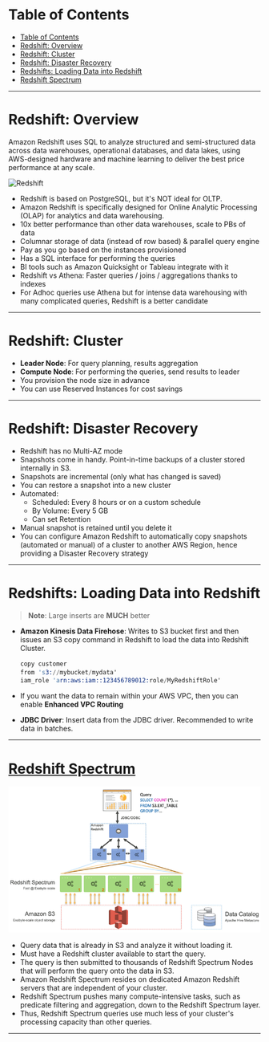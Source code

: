 # Table of Contents

- [Table of Contents](#table-of-contents)
- [Redshift: Overview](#redshift-overview)
- [Redshift: Cluster](#redshift-cluster)
- [Redshift: Disaster Recovery](#redshift-disaster-recovery)
- [Redshifts: Loading Data into Redshift](#redshifts-loading-data-into-redshift)
- [Redshift Spectrum](#redshift-spectrum)

---

# Redshift: Overview

Amazon Redshift uses SQL to analyze structured and semi-structured data across data warehouses, operational databases, and data lakes, using AWS-designed hardware and machine learning to deliver the best price performance at any scale.

![Redshift](https://d1.awsstatic.com/Product-Page-Diagram_Amazon-Redshift%402x.6c8ada98ebf822d3ddc113e6b802abe08fd4a4d2.png)

- Redshift is based on PostgreSQL, but it's NOT ideal for OLTP.
- Amazon Redshift is specifically designed for Online Analytic Processing (OLAP) for analytics and data warehousing.
- 10x better performance than other data warehouses, scale to PBs of data
- Columnar storage of data (instead of row based) & parallel query engine
- Pay as you go based on the instances provisioned
- Has a SQL interface for performing the queries
- BI tools such as Amazon Quicksight or Tableau integrate with it
- Redshift vs Athena: Faster queries / joins / aggregations thanks to indexes
- For Adhoc queries use Athena but for intense data warehousing with many complicated queries, Redshift is a better candidate

---

# Redshift: Cluster

- **Leader Node**: For query planning, results aggregation
- **Compute Node**: For performing the queries, send results to leader
- You provision the node size in advance
- You can use Reserved Instances for cost savings

---

# Redshift: Disaster Recovery

- Redshift has no Multi-AZ mode
- Snapshots come in handy. Point-in-time backups of a cluster stored internally in S3.
- Snapshots are incremental (only what has changed is saved)
- You can restore a snapshot into a new cluster
- Automated:
  - Scheduled: Every 8 hours or on a custom schedule
  - By Volume: Every 5 GB
  - Can set Retention
- Manual snapshot is retained until you delete it
- You can configure Amazon Redshift to automatically copy snapshots (automated or manual) of a cluster to another AWS Region, hence providing a Disaster Recovery strategy

---

# Redshifts: Loading Data into Redshift

> **Note**: Large inserts are **MUCH** better

- **Amazon Kinesis Data Firehose**: Writes to S3 bucket first and then issues an S3 copy command in Redshift to load the data into Redshift Cluster.

  ```s
  copy customer
  from 's3://mybucket/mydata'
  iam_role 'arn:aws:iam::123456789012:role/MyRedshiftRole'
  ```

- If you want the data to remain within your AWS VPC, then you can enable **Enhanced VPC Routing**

- **JDBC Driver**: Insert data from the JDBC driver. Recommended to write data in batches.

---

# [Redshift Spectrum](https://aws.amazon.com/blogs/big-data/amazon-redshift-spectrum-extends-data-warehousing-out-to-exabytes-no-loading-required/)

![Redshift Spectrum](assets/redshift-spectrum.gif)

- Query data that is already in S3 and analyze it without loading it.
- Must have a Redshift cluster available to start the query.
- The query is then submitted to thousands of Redshift Spectrum Nodes that will perform the query onto the data in S3.
- Amazon Redshift Spectrum resides on dedicated Amazon Redshift servers that are independent of your cluster.
- Redshift Spectrum pushes many compute-intensive tasks, such as predicate filtering and aggregation, down to the Redshift Spectrum layer.
- Thus, Redshift Spectrum queries use much less of your cluster's processing capacity than other queries.

---
